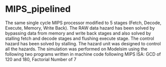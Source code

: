 # MIPS_pipelined
The same single cycle MIPS processor modified to 5 stages (Fetch, Decode, Execute, Memory, Write Back). The RAW data hazard has been solved by bypassing data from memory and write back stages and also solved by stalling fetch and decode stages and flushing execute stage. The control hazard has been solved by stalling. The hazard unit was designed to control all the hazards. The simulation was performed on Modelsim using the following two programs written in machine code following MIPS ISA: GCD of 120 and 180, Factorial Number of 7
